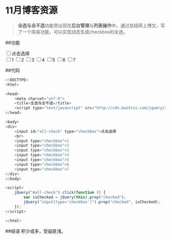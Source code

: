 11月博客资源
===
> **全选与全不选**功能常出现在**后台管理**与**列表操作**中，通过总结网上博文，写了一个简易功能，可以实现动态生成checkbox的全选。

##功能

<!DOCTYPE>
<html>
<head>
    <meta charset="utf-8">
    <title>全选与全不选</title>
    <script type="text/javascript" src="http://cdn.bootcss.com/jquery/3.1.1/jquery.js"></script>
</head>
<body>
<div>
    <input id="all-check" type="checkbox">点击选择
    <br>
    <input type="checkbox">1
    <input type="checkbox">2
    <input type="checkbox">3
    <input type="checkbox">4
    <input type="checkbox">5
    <input type="checkbox">6
    <input type="checkbox">7
</div>

</body>
<script>
    jQuery("#all-check").click(function () {
        var isChecked = jQuery(this).prop("checked");
        jQuery("input[type='checkbox']").prop("checked", isChecked);
    });
</script>
</html>

##代码
```JAVASCRIPT
<!DOCTYPE>
<html>

<head>
    <meta charset="utf-8">
    <title>全选与全不选</title>
    <script type="text/javascript" src="http://cdn.bootcss.com/jquery/3.1.1/jquery.js"></script>
</head>

<body>
<div>
    <input id="all-check" type="checkbox">点击选择
    <br>
    <input type="checkbox">1
    <input type="checkbox">2
    <input type="checkbox">3
    <input type="checkbox">4
    <input type="checkbox">5
    <input type="checkbox">6
    <input type="checkbox">7
</div>
</body>

<script>
    jQuery("#all-check").click(function () {
        var isChecked = jQuery(this).prop("checked");
        jQuery("input[type='checkbox']").prop("checked", isChecked);
    });
</script>

</html>
```

##结语
积少成多，受益匪浅。
